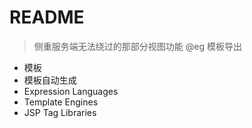 # README

> 侧重服务端无法绕过的那部分视图功能 @eg 模板导出

- 模板
- 模板自动生成
- Expression Languages
- Template Engines
- JSP Tag Libraries